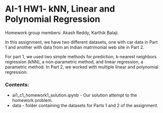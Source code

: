 # AI-1 HW1- kNN, Linear and Polynomial Regression
Homework group members: Akash Reddy, Karthik Balaji.

In this assignment, we have two different datasets, one with car data in Part 1 and another with data from an Indian matrimonial web site in Part 2.

For part 1, we used two simple methods for prediction, k-nearest neighbors regression (kNN), a non-parametric method, and linear regression, a parametric method. In Part 2, we worked with multiple linear and polynomial regression.

### Contents:
- ai1_c1_homework1_solution.ipynb - Our solution attempt to the homework problem.
- data - folder containing the datasets for Parts 1 and 2 of the assignment.
